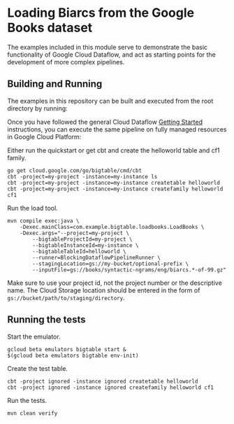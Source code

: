 # Loading Biarcs from the Google Books dataset

The examples included in this module serve to demonstrate the basic
functionality of Google Cloud Dataflow, and act as starting points for
the development of more complex pipelines.


## Building and Running

The examples in this repository can be built and executed from the root directory by running:

Once you have followed the general Cloud Dataflow
[Getting Started](https://cloud.google.com/dataflow/getting-started) instructions, you can execute
the same pipeline on fully managed resources in Google Cloud Platform:

Either run the quickstart or get cbt and create the helloworld table and cf1 family.

    go get cloud.google.com/go/bigtable/cmd/cbt
    cbt -project=my-project -instance=my-instance ls
    cbt -project=my-project -instance=my-instance createtable helloworld
    cbt -project=my-project -instance=my-instance createfamily helloworld cf1
    
Run the load tool.

    mvn compile exec:java \
        -Dexec.mainClass=com.example.bigtable.loadbooks.LoadBooks \
        -Dexec.args="--project=my-project \
            --bigtableProjectId=my-project \
            --bigtableInstanceId=my-instance \
            --bigtableTableId=helloworld \
            --runner=BlockingDataflowPipelineRunner \
            --stagingLocation=gs://my-bucket/optional-prefix \
            --inputFile=gs://books/syntactic-ngrams/eng/biarcs.*-of-99.gz"


Make sure to use your project id, not the project number or the descriptive name.
The Cloud Storage location should be entered in the form of
`gs://bucket/path/to/staging/directory`.

## Running the tests

Start the emulator.

    gcloud beta emulators bigtable start &
    $(gcloud beta emulators bigtable env-init)

Create the test table.

    cbt -project ignored -instance ignored createtable helloworld
    cbt -project ignored -instance ignored createfamily helloworld cf1

Run the tests.

    mvn clean verify
